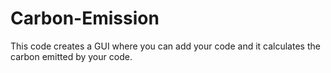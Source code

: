 # Carbon-Emission
This code creates a GUI where you can add your code and it calculates the carbon emitted by your code.
